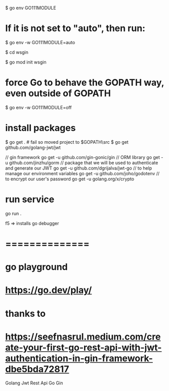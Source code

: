 $ go env GO111MODULE

# If it is not set to "auto", then run:

$ go env -w GO111MODULE=auto

$ cd wsgin

$ go mod init wsgin

# force Go to behave the GOPATH way, even outside of GOPATH

$ go env -w GO111MODULE=off

# install packages

$ go get . # fail so moved project to $GOPATH\src
$ go get github.com/golang-jwt/jwt

// gin framework
go get -u github.com/gin-gonic/gin
// ORM library
go get -u github.com/jinzhu/gorm
// package that we will be used to authenticate and generate our JWT
go get -u github.com/dgrijalva/jwt-go
// to help manage our environment variables
go get -u github.com/joho/godotenv
// to encrypt our user's password
go get -u golang.org/x/crypto

# run service

go run .

f5 => installs go debugger

# ==============

# go playground

# https://go.dev/play/

# thanks to

# https://seefnasrul.medium.com/create-your-first-go-rest-api-with-jwt-authentication-in-gin-framework-dbe5bda72817

Golang
Jwt
Rest Api
Go
Gin

